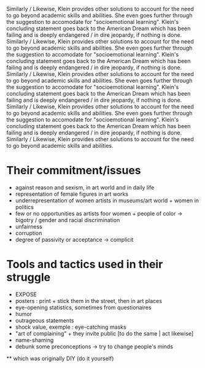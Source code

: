 Similarly / Likewise, Klein provides other solutions to account for the need to go beyond academic skills and abilities. She even goes further through the suggestion to accomodate for "socioemotional learning". Klein's concluding statement goes back to the American Dream which has been failing and is deeply endangered / in dire jeopardy, if nothing is done. Similarly / Likewise, Klein provides other solutions to account for the need to go beyond academic skills and abilities. She even goes further through the suggestion to accomodate for "socioemotional learning". Klein's concluding statement goes back to the American Dream which has been failing and is deeply endangered / in dire jeopardy, if nothing is done. Similarly / Likewise, Klein provides other solutions to account for the need to go beyond academic skills and abilities. She even goes further through the suggestion to accomodate for "socioemotional learning". Klein's concluding statement goes back to the American Dream which has been failing and is deeply endangered / in dire jeopardy, if nothing is done. Similarly / Likewise, Klein provides other solutions to account for the need to go beyond academic skills and abilities. She even goes further through the suggestion to accomodate for "socioemotional learning". Klein's concluding statement goes back to the American Dream which has been failing and is deeply endangered / in dire jeopardy, if nothing is done. Similarly / Likewise, Klein provides other solutions to account for the need to go beyond academic skills and abilities.

# Their commitment/issues

- against reason and sexism, in art world and in daily life
- representation of female figures in art works
- underrepresentation of women artists in museums/art world + women in politics
- few or no opportunities as artists foor women + people of color -> bigotry / gender and racial discrimination
- unfairness
- corruption
- degree of passivity or acceptance -> complicit

# Tools and tactics used in their struggle

- EXPOSE
- posters : print + stick them in the street, then in art places
- eye-opening statistics, sometimes from questionaires
- humor
- outrageous statements
- shock value, exemple : eye-catching masks
- "art of complaining" + they invite public [to do the same | act likewise]
- name-shaming
- debunk some preconceptions
    -> try to change people's minds

** which was originally DIY (do it yourself)